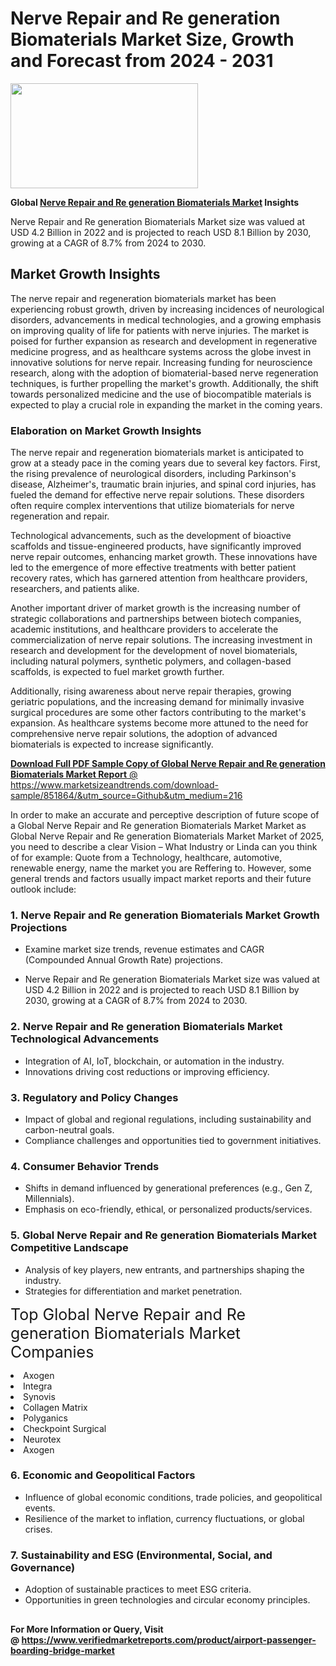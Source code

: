 <H1>Nerve Repair and Re generation Biomaterials Market Size, Growth and Forecast from 2024 - 2031</H1><img class="aligncenter size-medium wp-image-584254" src="https://thirdeyenews.in/wp-content/uploads/2024/09/Global-Market-Research-300x168.jpeg" alt="" width="300" height="168" /><p><strong>Global&nbsp;<a href="https://www.marketsizeandtrends.com/download-sample/851864/&amp;utm_source=Github&utm_medium=216">Nerve Repair and Re generation Biomaterials Market</a> Insights</strong></p><p>Nerve Repair and Re generation Biomaterials Market size was valued at USD 4.2 Billion in 2022 and is projected to reach USD 8.1 Billion by 2030, growing at a CAGR of 8.7% from 2024 to 2030.</p><p><h2>Market Growth Insights</h2> <p>The nerve repair and regeneration biomaterials market has been experiencing robust growth, driven by increasing incidences of neurological disorders, advancements in medical technologies, and a growing emphasis on improving quality of life for patients with nerve injuries. The market is poised for further expansion as research and development in regenerative medicine progress, and as healthcare systems across the globe invest in innovative solutions for nerve repair. Increasing funding for neuroscience research, along with the adoption of biomaterial-based nerve regeneration techniques, is further propelling the market's growth. Additionally, the shift towards personalized medicine and the use of biocompatible materials is expected to play a crucial role in expanding the market in the coming years.</p> <p><a href="#"></a></p> <h3>Elaboration on Market Growth Insights</h3> <p>The nerve repair and regeneration biomaterials market is anticipated to grow at a steady pace in the coming years due to several key factors. First, the rising prevalence of neurological disorders, including Parkinson's disease, Alzheimer's, traumatic brain injuries, and spinal cord injuries, has fueled the demand for effective nerve repair solutions. These disorders often require complex interventions that utilize biomaterials for nerve regeneration and repair.</p> <p>Technological advancements, such as the development of bioactive scaffolds and tissue-engineered products, have significantly improved nerve repair outcomes, enhancing market growth. These innovations have led to the emergence of more effective treatments with better patient recovery rates, which has garnered attention from healthcare providers, researchers, and patients alike.</p> <p>Another important driver of market growth is the increasing number of strategic collaborations and partnerships between biotech companies, academic institutions, and healthcare providers to accelerate the commercialization of nerve repair solutions. The increasing investment in research and development for the development of novel biomaterials, including natural polymers, synthetic polymers, and collagen-based scaffolds, is expected to fuel market growth further.</p> <p>Additionally, rising awareness about nerve repair therapies, growing geriatric populations, and the increasing demand for minimally invasive surgical procedures are some other factors contributing to the market's expansion. As healthcare systems become more attuned to the need for comprehensive nerve repair solutions, the adoption of advanced biomaterials is expected to increase significantly.</p> <p><a href="#"></p><p><span class=""><strong>Download Full PDF Sample Copy of Global Nerve Repair and Re generation Biomaterials Market Report</strong> @ <a href="https://www.marketsizeandtrends.com/download-sample/851864/&amp;utm_source=Github&utm_medium=216" target="_blank">https://www.marketsizeandtrends.com/download-sample/851864/&amp;utm_source=Github&utm_medium=216</a></span></p><p>In order to make an accurate and perceptive description of future scope of a Global&nbsp;Nerve Repair and Re generation Biomaterials Market Market as Global&nbsp;Nerve Repair and Re generation Biomaterials Market Market of 2025, you need to describe a clear Vision &ndash; What Industry or Linda can you think of for example: Quote from a Technology, healthcare, automotive, renewable energy, name the market you are Reffering to. However, some general trends and factors usually impact market reports and their future outlook include:</p><h3>1.&nbsp;<strong>Nerve Repair and Re generation Biomaterials Market Growth Projections</strong></h3><ul><li>Examine market size trends, revenue estimates and CAGR (Compounded Annual Growth Rate) projections.</li><li><p>Nerve Repair and Re generation Biomaterials Market size was valued at USD 4.2 Billion in 2022 and is projected to reach USD 8.1 Billion by 2030, growing at a CAGR of 8.7% from 2024 to 2030.</p></li></ul><h3>2.&nbsp;<strong>Nerve Repair and Re generation Biomaterials Market Technological Advancements</strong></h3><ul><li>Integration of AI, IoT, blockchain, or automation in the industry.</li><li>Innovations driving cost reductions or improving efficiency.</li></ul><h3>3.&nbsp;<strong>Regulatory and Policy Changes</strong></h3><ul><li>Impact of global and regional regulations, including sustainability and carbon-neutral goals.</li><li>Compliance challenges and opportunities tied to government initiatives.</li></ul><h3>4.&nbsp;<strong>Consumer Behavior Trends</strong></h3><ul><li>Shifts in demand influenced by generational preferences (e.g., Gen Z, Millennials).</li><li>Emphasis on eco-friendly, ethical, or personalized products/services.</li></ul><h3>5.&nbsp;<strong>Global Nerve Repair and Re generation Biomaterials Market Competitive Landscape</strong></h3><ul><li>Analysis of key players, new entrants, and partnerships shaping the industry.</li><li>Strategies for differentiation and market penetration.</li></ul><p data-pm-slice="1 1 []"><span style="color: inherit; font-family: inherit; font-size: 25px;">Top Global Nerve Repair and Re generation Biomaterials Market Companies</span></p><div class="" data-test-id=""><p><li>Axogen</li><li> Integra</li><li> Synovis</li><li> Collagen Matrix</li><li> Polyganics</li><li> Checkpoint Surgical</li><li> Neurotex</li><li> Axogen</li></p></div><h3>6.&nbsp;<strong>Economic and Geopolitical Factors</strong></h3><ul><li>Influence of global economic conditions, trade policies, and geopolitical events.</li><li>Resilience of the market to inflation, currency fluctuations, or global crises.</li></ul><h3>7.&nbsp;<strong>Sustainability and ESG (Environmental, Social, and Governance)</strong></h3><ul><li>Adoption of sustainable practices to meet ESG criteria.</li><li>Opportunities in green technologies and circular economy principles.</li></ul><h2><strong style="font-size: 14px;">For More Information or Query, Visit @&nbsp;</strong><a style="background-color: #ffffff; font-size: 14px;" href="https://www.marketsizeandtrends.com/report/nerve-repair-and-re-generation-biomaterials-market/" target="_blank">https://www.verifiedmarketreports.com/product/airport-passenger-boarding-bridge-market</a></h2>
